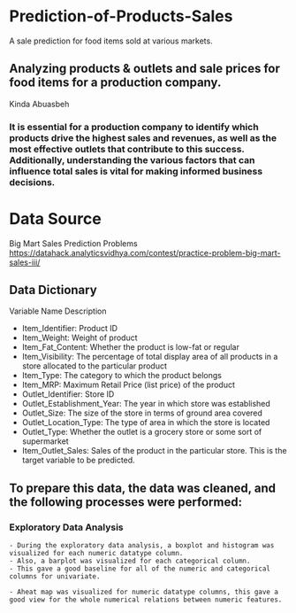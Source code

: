 # Prediction-of-Products-Sales
A sale prediction for food items sold at various markets.
## Analyzing products & outlets and sale prices for food items for a production company.
Kinda Abuasbeh
### It is essential for a production company to identify which products drive the highest sales and revenues, as well as the most effective outlets that contribute to this success. Additionally, understanding the various factors that can influence total sales is vital for making informed business decisions.
# Data Source 
Big Mart Sales Prediction Problems
https://datahack.analyticsvidhya.com/contest/practice-problem-big-mart-sales-iii/
## Data Dictionary
Variable Name	Description
- Item_Identifier:          	Product ID
- Item_Weight:              	Weight of product
- Item_Fat_Content:          	Whether the product is low-fat or regular
- Item_Visibility:	          The percentage of total display area of all products in a store allocated to the particular product
- Item_Type:	                The category to which the product belongs
- Item_MRP:	                  Maximum Retail Price (list price) of the product
- Outlet_Identifier:	        Store ID
- Outlet_Establishment_Year:	The year in which store was established
- Outlet_Size:	              The size of the store in terms of ground area covered
- Outlet_Location_Type:	      The type of area in which the store is located
- Outlet_Type:	              Whether the outlet is a grocery store or some sort of supermarket
- Item_Outlet_Sales:	        Sales of the product in the particular store. This is the target variable to be predicted.
## To prepare this data, the data was cleaned, and the following processes were performed:

### Exploratory Data Analysis
    - During the exploratory data analysis, a boxplot and histogram was visualized for each numeric datatype column. 
    - Also, a barplot was visualized for each categorical column. 
    - This gave a good baseline for all of the numeric and categorical columns for univariate.

    - Aheat map was visualized for numeric datatype columns, this gave a good view for the whole numerical relations between numeric features.
